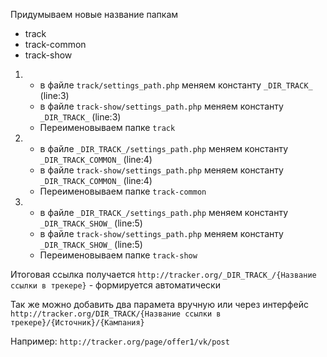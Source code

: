 Придумываем новые название папкам
- track
- track-common
- track-show
    
1.
    - в файле `track/settings_path.php` меняем константу `_DIR_TRACK_` (line:3)
    - в файле `track-show/settings_path.php` меняем константу `_DIR_TRACK_` (line:3)
    - Переименовываем папке `track`

2.
    - в файле `_DIR_TRACK_/settings_path.php` меняем константу `_DIR_TRACK_COMMON_` (line:4)
    - в файле `track-show/settings_path.php` меняем константу `_DIR_TRACK_COMMON_` (line:4)
    - Переименовываем папке `track-common`
      
3.
    - в файле `_DIR_TRACK_/settings_path.php` меняем константу `_DIR_TRACK_SHOW_` (line:5)
    - в файле `track-show/settings_path.php` меняем константу `_DIR_TRACK_SHOW_` (line:5)
    - Переименовываем папке `track-show`
    
Итоговая ссылка получается `http://tracker.org/_DIR_TRACK_/{Название ссылки в трекере}` - формируется автоматически

Так же можно добавить два парамета вручную или через интерфейс `http://tracker.org/DIR_TRACK/{Название ссылки в трекере}/{Источник}/{Кампания}`

Например: `http://tracker.org/page/offer1/vk/post`